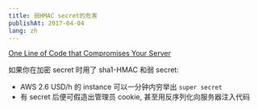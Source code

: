 ```yaml
---
title: 弱HMAC secret的危害
publishAt: 2017-04-04
lang: zh
---
```


[One Line of Code that Compromises Your Server](https://martinfowler.com/articles/session-secret.html)

如果你在加密 secret 时用了 sha1-HMAC 和弱 secret:

- AWS 2.6 USD/h 的 instance 可以一分钟内穷举出 `super secret`
- 有 secret 后便可假造出管理员 cookie, 甚至用反序列化向服务器注入代码
